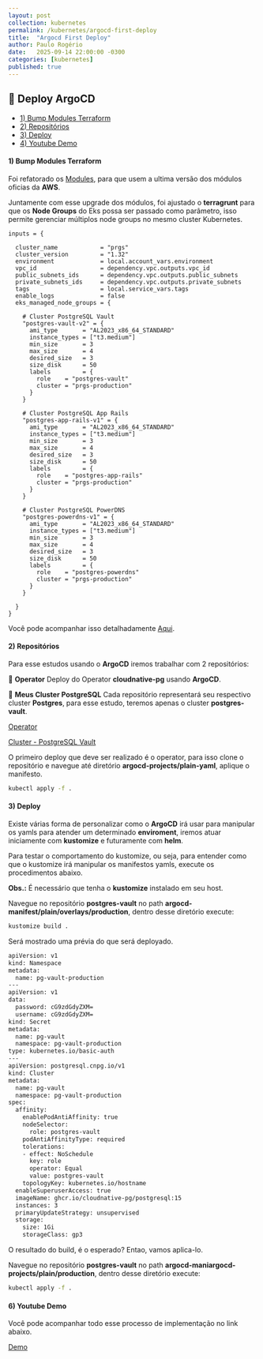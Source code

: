 ```yaml
---
layout: post
collection: kubernetes
permalink: /kubernetes/argocd-first-deploy
title:  "Argocd First Deploy"
author: Paulo Rogério
date:   2025-09-14 22:00:00 -0300
categories: [kubernetes]
published: true
---
```


## 🚀 Deploy ArgoCD 

- [1) Bump Modules Terraform](#1-bump-modules-terraform)
- [2) Repositórios](#2-repositórios)
- [3) Deploy](#3-Deploy)
- [4) Youtube Demo](#4-youtube-demo)

#### 1) Bump Modules Terraform

Foi refatorado os [Modules](https://gitlab.com/prgs-estudos/sre/cloud-infra/terraform-blueprints/blueprints), para que usem a ultima versão dos módulos oficias da **AWS**. 

Juntamente com esse upgrade dos módulos, foi ajustado o **terragrunt** para que os **Node Groups** do Eks possa ser passado como parâmetro, isso permite gerenciar múltiplos node groups no mesmo cluster Kubernetes. 

```hcl
inputs = {

  cluster_name            = "prgs"
  cluster_version         = "1.32"
  environment             = local.account_vars.environment    
  vpc_id                  = dependency.vpc.outputs.vpc_id
  public_subnets_ids      = dependency.vpc.outputs.public_subnets
  private_subnets_ids     = dependency.vpc.outputs.private_subnets
  tags                    = local.service_vars.tags
  enable_logs             = false
  eks_managed_node_groups = { 

    # Cluster PostgreSQL Vault 
    "postgres-vault-v2" = { 
      ami_type       = "AL2023_x86_64_STANDARD" 
      instance_types = ["t3.medium"] 
      min_size       = 3 
      max_size       = 4 
      desired_size   = 3 
      size_disk      = 50 
      labels         = { 
        role    = "postgres-vault" 
        cluster = "prgs-production"
      }
    }

    # Cluster PostgreSQL App Rails 
    "postgres-app-rails-v1" = { 
      ami_type       = "AL2023_x86_64_STANDARD" 
      instance_types = ["t3.medium"] 
      min_size       = 3 
      max_size       = 4 
      desired_size   = 3 
      size_disk      = 50 
      labels         = { 
        role    = "postgres-app-rails" 
        cluster = "prgs-production"
      }
    }

    # Cluster PostgreSQL PowerDNS 
    "postgres-powerdns-v1" = { 
      ami_type       = "AL2023_x86_64_STANDARD" 
      instance_types = ["t3.medium"] 
      min_size       = 3 
      max_size       = 4 
      desired_size   = 3 
      size_disk      = 50 
      labels         = { 
        role    = "postgres-powerdns" 
        cluster = "prgs-production"
      }
    }

  }
}
```

Você pode acompanhar isso detalhadamente [Aqui](https://www.youtube.com/watch?v=uzuxW8H0Mg4).

#### 2) Repositórios

Para esse estudos usando o **ArgoCD** iremos trabalhar com 2 repositórios:

🔸 **Operator** Deploy do Operator **cloudnative-pg** usando **ArgoCD**.

🔸 **Meus Cluster PostgreSQL** Cada repositório representará seu respectivo cluster **Postgres**, para esse estudo, teremos apenas o cluster **postgres-vault**.  

[Operator](https://gitlab.com/prgs-estudos/dbre/cloudnative-pg/operator)

[Cluster - PostgreSQL Vault](https://gitlab.com/prgs-estudos/dbre/cloudnative-pg/postgres-vault)

O primeiro deploy que deve ser realizado é o operator, para isso clone o repositório e navegue até diretório **argocd-projects/plain-yaml**, aplique o manifesto.

```bash
kubectl apply -f .
```

#### 3) Deploy

Existe várias forma de personalizar como o **ArgoCD** irá usar para manipular os yamls para atender um determinado **enviroment**, iremos atuar iniciamente com **kustomize** e futuramente com **helm**.

Para testar o comportamento do kustomize, ou seja, para entender como que o kustomize irá manipular os manifestos yamls, execute os procedimentos abaixo.

**Obs.:** É necessário que tenha o **kustomize** instalado em seu host.

Navegue no repositório **postgres-vault** no path **argocd-manifest/plain/overlays/production**, dentro desse diretório execute: 

```bash
kustomize build .
```

Será mostrado uma prévia do que será deployado.

```bash
apiVersion: v1
kind: Namespace
metadata:
  name: pg-vault-production
---
apiVersion: v1
data:
  password: cG9zdGdyZXM=
  username: cG9zdGdyZXM=
kind: Secret
metadata:
  name: pg-vault
  namespace: pg-vault-production
type: kubernetes.io/basic-auth
---
apiVersion: postgresql.cnpg.io/v1
kind: Cluster
metadata:
  name: pg-vault
  namespace: pg-vault-production
spec:
  affinity:
    enablePodAntiAffinity: true
    nodeSelector:
      role: postgres-vault
    podAntiAffinityType: required
    tolerations:
    - effect: NoSchedule
      key: role
      operator: Equal
      value: postgres-vault
    topologyKey: kubernetes.io/hostname
  enableSuperuserAccess: true
  imageName: ghcr.io/cloudnative-pg/postgresql:15
  instances: 3
  primaryUpdateStrategy: unsupervised
  storage:
    size: 1Gi
    storageClass: gp3
```    

O resultado do build, é o esperado? Entao, vamos aplica-lo.

Navegue no repositório **postgres-vault** no path **argocd-maniargocd-projects/plain/production**, dentro desse diretório execute: 

```bash
kubectl apply -f .
```

#### 6) Youtube Demo

Você pode acompanhar todo esse processo de implementação no link abaixo.

[Demo](https://www.youtube.com/watch?v=dm9s3XLGzf8)
